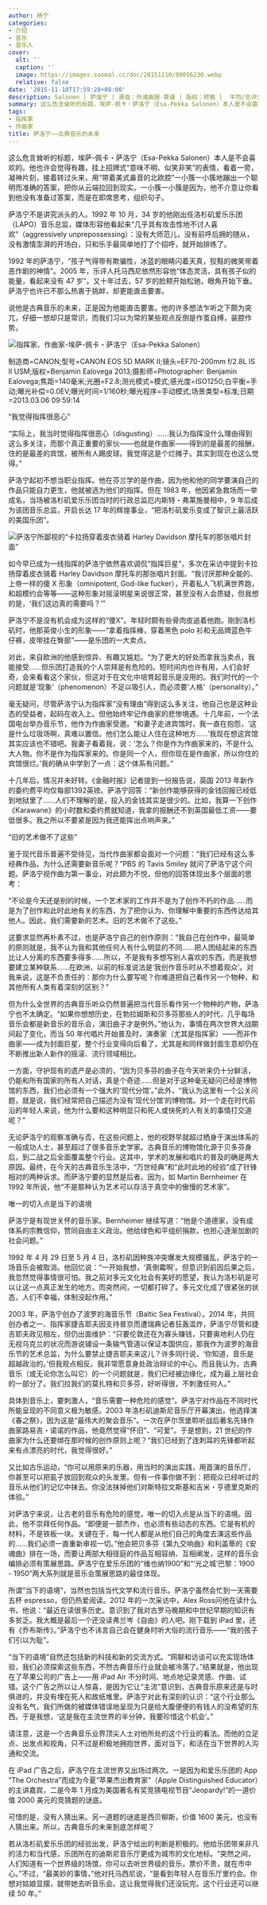 ```yaml
---
author: 杨宁
categories:
- 介绍
- 音乐
- 音乐人
cover:
  alt: ''
  caption: ''
  image: https://images.soomal.cc/doc/20151110/00056230.webp
  relative: false
date: '2015-11-10T17:59:28+08:00'
description: Salonen | 萨洛宁 | 源自：外滩画报-靠谱 | 版权：转载 |  平均/总评分：10.00/60
summary: 这么危言耸听的标题，埃萨-佩卡・萨洛宁（Esa-Pekka Salonen）本人是不会喜欢的。他也许会觉得有趣，挂上招牌式“意味不明、似笑非笑”的表情，看着一旁，凝神片刻，接着转过头来，用“带着美式鼻音的北欧腔”一小簇一小簇地蹦出一个聪明而准确的答案，把你从云端拉回到现实……
tags:
- 指挥家
- 作曲家
title: 萨洛宁――古典音乐的未来
---
```


这么危言耸听的标题，埃萨-佩卡・萨洛宁（Esa-Pekka Salonen）本人是不会喜欢的。他也许会觉得有趣，挂上招牌式“意味不明、似笑非笑”的表情，看着一旁，凝神片刻，接着转过头来，用“带着美式鼻音的北欧腔”一小簇一小簇地蹦出一个聪明而准确的答案，把你从云端拉回到现实。一小簇一小簇是因为，他不介意让你看到他没有准备过答案，而是在即席思考，组织句子。

萨洛宁不是讲究派头的人。1992 年 10 月，34 岁的他刚出任洛杉矶爱乐乐团（LAPO）音乐总监，媒体形容他看起来“几乎具有攻击性地不讨人喜欢”（aggressively unprepossessing）：没有大师范儿，没有前呼后拥的随从，没有激情澎湃的开场白，只和乐手最简单地打了个招呼，就开始排练了。

1992 年的萨洛宁，“孩子气得带有欺骗性，冰蓝的眼睛闪着天真，狡黠的微笑带着恶作剧的神情”。2005 年，乐评人托马西尼依然形容他“体态灵活，具有孩子似的能量，看起来没有 47 岁”。又十年过去，57 岁的脸颊开始松驰，眼角开始下垂。萨洛宁也许已不那么热衷于挑衅，却更能直击要害。

说他是古典音乐的未来，正是因为他能直击要害。他的许多想法乍听之下颇为突兀，仔细一想却只是常识，而我们习以为常的某些观点反倒是作茧自缚，装腔作势。

![指挥家、作曲家-埃萨-佩卡・萨洛宁（Esa-Pekka Salonen）](https://images.soomal.cc/doc/20151110/00056230.webp)

制造商=CANON;型号=CANON EOS 5D MARK II;镜头=EF70-200mm f/2.8L IS II USM;版权=Benjamin Ealovega 2013;摄影师=Photographer: Benjamin Ealovega;焦距=140毫米;光圈=F2.8;测光模式=模式;感光度=ISO1250;白平衡=手动;曝光补偿=0.0EV;曝光时间=1/160秒;曝光程序=手动模式;场景类型=标准;日期=2013.03.06 09:59:14



“我觉得指挥很恶心”

“实际上，我当时觉得指挥很恶心（disgusting）……我认为指挥没什么理由得到这么多关注，而那个真正重要的家伙――也就是作曲家――得到的是最差的报酬，住的是最差的宾馆，被所有人踢皮球。我觉得这是个烂摊子。其实到现在也这么觉得。”

萨洛宁起初不想当职业指挥。他在芬兰学的是作曲，因为他和他的同学要演自己的作品只能自力更生，他就被选为他们的指挥。但在 1983 年，他因紧急救场而一举成名，当场被洛杉矶爱乐乐团当时的行政总监厄内斯特・弗莱施曼相中，9 年后成为该团音乐总监，开启长达 17 年的辉煌事业，“把洛杉矶爱乐变成了智识上最活跃的美国乐团”。

![萨洛宁所鄙视的“卡拉扬穿着皮衣骑着 Harley Davidson 摩托车的那张唱片封面”](https://images.soomal.cc/doc/20151110/00056231_01.webp)





如今早已成为一线指挥的萨洛宁依然喜欢调侃“指挥巨星”，多次在采访中提到卡拉扬穿着皮衣骑着 Harley Davidson 摩托车的那张唱片封面。“我讨厌那种全能的、上帝一样的傻 X 形象（omnipotent, God-like fucker），开着私人飞机满世界跑，和超模约会等等――这种形象对摇滚明星来说很正常，甚至没有人会质疑，但我想的是，‘我们这边真的需要吗？’”

萨洛宁不是没有机会成为这样的“傻X”。年轻时颇有些骨肉皮追着他跑。刚到洛杉矶时，他那英俊小生的形象――“拿着指挥棒，穿着黑色 polo 衫和无品牌蓝色牛仔裤，皮带挂在臀部”――是乐团的一大卖点。

对此，来自欧洲的他感到惊异、有趣又尴尬。“为了更大的好处而拿我当卖点，我能接受……但乐团打造我的个人崇拜是有危险的。短时间内也许有用，人们会好奇，会来看看这个家伙，但这对于在文化中培育起音乐是没用的。我们时代的一个问题就是‘现象’（phenomenon）不足以吸引人，而必须要‘人格’（personality）。”

毫无疑问，尽管萨洛宁认为指挥家“没有理由”得到这么多关注，他自己也是这种业态的受益者，起码在收入上。但他始终牢记作曲家的悲惨境遇。十几年前，一个法国电台举办音乐节，他作为作曲家受邀。“和妻子走进宾馆时，我一直在抱怨，‘这是什么垃圾场啊，真难以置信。他们怎么能让人住在这种地方……’我现在想这宾馆其实应该也不错吧。我妻子看着我，说：‘怎么？你是作为作曲家来的，不是什么大人物。你不是作为指挥家来的。你是同一个人，但你现在是作曲家，所以你住的宾馆很烂。’我的确从中学到了一点：这个体系有问题。”

十几年后，情况并未好转。《金融时报》记者提到一份报告说，英国 2013 年新作的委约费平均仅每部1392英镑。萨洛宁回答：“新创作能够获得的金钱回报已经低到地狱里了……人们不理解的是，投入的金钱其实是很少的。比如，我算一下创作《Karawane》的小时数和委约费就知道，我拿的报酬还不到英国最低工资――要低很多。我之所以不要紧是因为我还能挥出点响声来。”

“旧的艺术做不了这些”

鉴于现代音乐普遍不受待见，当代作曲家都会面对一个问题：“我们已经有这么多经典作品，为什么还需要新音乐呢？”PBS 的 Tavis Smiley 就问了萨洛宁这个问题。萨洛宁视作曲为第一事业，对此颇为不悦，但他的回答体现出多个层面的思考：

“不论是今天还是别的时候，一个艺术家的工作并不是为了创作不朽的作品……而是为了创作和此时此地有关的东西，为了把你认为、你理解中重要的东西传达给其他人。因此，我们需要新的艺术。旧的艺术做不了这些。”

这要求显然再朴素不过，也是萨洛宁自己的创作原则：“我自己在创作中，最简单的原则就是，我不认为我和其他任何人有什么明显的不同……把人团结起来的东西比让人分离的东西要多得多……所以，不是我有多想写别人喜欢的东西，而是我想要建立某种联系……在欧洲，以前的标准说法是‘我创作音乐时从不想着观众’。对我来说，这是不负责任的：那你为什么要写呢？你难道把自己看作另一个物种，和其他所有人类有着深刻的区别？”

但为什么全世界的古典音乐听众仍然普遍把当代音乐看作另一个物种的产物，萨洛宁也不太确定。“如果你想想历史，在勃拉姆斯和贝多芬那些人的时代，几乎每场音乐会都是新音乐的音乐会，演旧曲子才是例外。”他认为，事情在两次世界大战期间起了变化，而当 50 年代唱片开始普及时，演奏家（尤其是指挥家）――而非作曲家――成为封面巨星，整个行业变得向后看了，尤其是和同样做封面生意却仍在不断推出新人新作的摇滚、流行领域相比。

一方面，守护现有的遗产是必须的，“因为贝多芬的曲子在今天听来仍十分鲜活，仍能和所有国家的所有人对话，真是个奇迹……但是对于这种毫无疑问已经是博物馆的东西，我们也必须有一个强大的‘现代分馆’。”此外，“我认为这里有一个公关问题，就是说，我们经常把自己描述为没有‘现代分馆’的博物馆。对一个走在时代前沿的年轻人来说，他为什么要和这种明显只和死人或快死的人有关的事情打交道呢？”

无论萨洛宁的观察准确与否，在这些问题上，他的视野早就超过栖身于演出体系的一般成功人士，甚至超过了很多音乐史学家。古典音乐的博物馆化源于贝多芬身后，到二战之后全面覆盖整个行业。这其中，学术的发展和唱片的普及的确是两大原因。最终，在今天的古典音乐生活中，“万世经典”和“此时此地的经验”成了针锋相对的两种诉求。而萨洛宁要的显然是后者。因为，如 Martin Bernheimer 在 1992 年所说，他“不是那种认为艺术可以存活于真空中的傲慢的艺术家”。

唯一的切入点是当下的语境

萨洛宁是有现世关怀的音乐家。Bernheimer 继续写道：“他是个道德家，没有成体系的宗教信仰，赞同自由主义政治。他给绿色和平组织捐款，也担心逐渐加剧的社会问题。”

1992 年 4 月 29 日至 5 月 4 日，洛杉矶因种族冲突爆发大规模骚乱，萨洛宁的一场音乐会被取消。他回忆说：“一开始我想，‘真倒霉啊’。但意识到前因后果之后，我忽然觉得事情很可怕。我之前对多元文化社会有美好的愿望，我认为洛杉矶是可以让这一点真正发生的地方。而突然间，一切都打碎了。多元文化成了很紧张的状态，人们不幸福，体制没起作用。”

2003 年，萨洛宁创办了波罗的海音乐节（Baltic Sea Festival）。2014 年，共同创办者之一、指挥家捷吉耶夫因支持普京而遭瑞典记者狂轰滥炸，萨洛宁尽管和捷吉耶夫政见相左，但仍出面维护：“只要伦敦还在为寡头赚钱，只要奥地利人仍在无视乌克兰的状况而游说铺设一条输气管道以保证本国供应，那我作为波罗的海音乐节的艺术总监，为什么要禁止捷吉耶夫来这儿？许多同行说，‘你知道，音乐是超越政治的。’但我观点相反。我非常愿意身处政治辩论的中心。而且我认为，古典音乐（或无论你怎么叫它）的一个问题就是，我们已经被边缘化，成为最上层社会的一部分了。我们拉我们的莫扎特和贝多芬，好听得很，不刺激任何人。”

具体到音乐上，要刺激人，“音乐需要一种危险的感觉”。萨洛宁对作品在不同时代所能呈现的不同意义极为敏感。2003 年洛杉矶迪斯尼音乐厅开幕演出，他选择演《春之祭》，因为这是“最伟大的聚会音乐”。一次在萨尔茨堡聆听战后著名先锋作曲家路易吉・诺诺的作品，他竟然觉得“怀旧”、“可爱”。于是想到，21 世纪的作曲家为什么还要绑在那时候的创作原则上呢？“我们已经到了连刺耳的先锋都听起来有点漂亮的时代，我觉得很好。”

又比如古乐运动，“你可以用原来的乐器，用当时的演出实践，用首演的音乐厅，你甚至可以把虱子放回到观众的头发里。但有一件事你做不到：把观众已经听过的音乐从他们的记忆中抹去。你没法抹掉他们对斯特拉文斯基和吉米・亨德里克斯的体验。”

对萨洛宁来说，让古老的音乐有危险的感觉，唯一的切入点是从当下的语境。因此，他不崇拜任何作品。“即便是一部杰作，也必须有些动态的东西。它是有机的材料，不是铁板一块。关键在于，每一代人都是从他们自己的角度去演这些作品的……我们必须一直重新审视一切。”他会把贝多芬《第九交响曲》和利盖蒂的《安魂曲》排在一场，而要让两部大相径庭的作品互相容纳、互相阐发，这样的音乐会编排必须有策展思路。萨洛宁在爱乐乐团的“维也纳1900”和“‘光之城’巴黎：1900 - 1950”两大系列就是音乐会策展思路的最佳体现。

所谓“当下的语境”，当然也包括当代文学和流行音乐。萨洛宁虽然会忙到一天需要五杯 espresso，但仍热爱阅读。2012 年的一次采访中，Alex Ross问他在读什么书，他说：“最近在读很多历史。意识到了我对古罗马晚期和中世纪早期的知识有多贫乏。我大概是最后一个还没读弗兰岑《自由》的人吧。刚下载到 iPad 里，还有《乔布斯传》。”萨洛宁也不讳言自己会在健身时听大俗的流行音乐――“我的孩子们引以为耻”。

“当下的语境”自然还包括新的科技和新的交流方式。“网聊和访谈可以充实现场体验，我们必须探索这些东西，不然古典音乐行业就会被冷落了。”结果就是，他出现在了苹果公司的广告上――用 iPad Air 不分时间、地点地记录灵感、作曲、试错。这个广告之所以让人惊喜，是因为它让“主流”意识到，古典音乐原来还是与时俱进的，并没有埋在死人和故纸堆里。萨洛宁对此有深刻的认识：“这个行业那么没有名气，我们所做的被媒体错误地呈现为只是给大腹便便的有钱人的没希望的东西。于是我想，‘这是我在主流世界的半分钟，我要珍惜这个机会’。”

请注意，这是一个古典音乐业界顶尖人士对他所处的这个行业的看法。而他的立足点、出发点和视角，只不过是积极地拥抱世界，面对当下，和活在当下世界的人沟通和交流。

在 iPad 广告之后，萨洛宁在主流世界又出场过两次。一是因为和爱乐乐团的 App “The Orchestra”而成为今夏“苹果杰出教育家”（Apple Distinguished Educator）的主讲嘉宾，二是今年 1 月成为美国著名有奖竞猜电视节目“Jeopardy!”的一道价值 2000 美元的竞猜题的谜底。

可惜的是，没有人猜出来。另一道题的谜底是西贝柳斯，价值 1600 美元，也没有人猜出来。所以，古典音乐的未来到底怎样呢？

若从洛杉矶爱乐乐团的经验出发，萨洛宁给出的判断是积极的。他给乐团带来非凡的活力和当代感，乐团所在的迪斯尼音乐厅更成为城市的文化地标。“突然之间，人们知道有一个世界级的场馆，你可以去听世界级的音乐，票价不贵，就在市中心。”不过，“最美妙的事情，”他对托马西尼说，“是看到年轻人在音乐厅里约会。你想对姑娘显摆，就带她去听音乐会。这让我觉得我们还没玩完。这个行业还可以继续 50 年。”